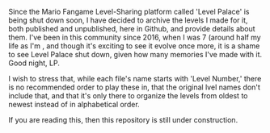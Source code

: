 Since the Mario Fangame Level-Sharing platform called 'Level Palace' is being shut down soon, I have decided to archive the levels I made for it, both published and unpublished, here in Github, and provide details about them. I've been in this community since 2016, when I was 7 (around half my life as I'm , and though it's exciting to see it evolve once more, it is a shame to see Level Palace shut down, given how many memories I've made with it. Good night, LP.

I wish to stress that, while each file's name starts with 'Level Number,' there is no recommended order to play these in, that the original lvel names don't include that, and that it's only there to organize the levels from oldest to newest instead of in alphabetical order.

If you are reading this, then this repository is still under construction.
